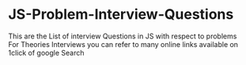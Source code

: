 # JS-Problem-Interview-Questions
This are the List of interview Questions in JS with respect to problems<br/>
For Theories Interviews you can refer to many online links available on 1click of google Search
